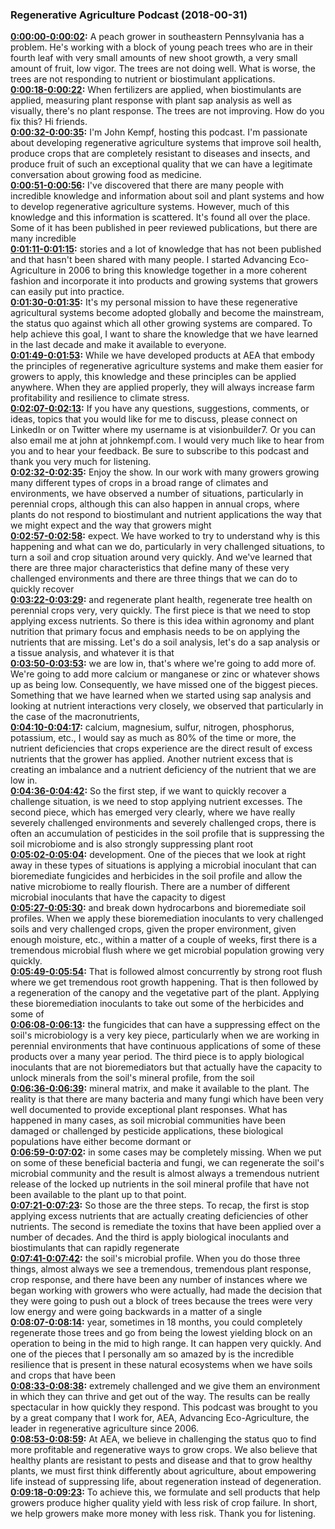 ### Regenerative Agriculture Podcast  (2018-00-31)
**[0:00:00-0:00:02](https://podcast.vhostevents.com/uncategorized/3-things-to-do-when-plants-dont-respond-to-nutrient-applications/#t=0:00:00):**  A peach grower in southeastern Pennsylvania has a problem.  He's working with a block of young peach trees who are in their fourth leaf with very small  amounts of new shoot growth, a very small amount of fruit, low vigor.  The trees are not doing well.  What is worse, the trees are not responding to nutrient or biostimulant applications.  
**[0:00:18-0:00:22](https://podcast.vhostevents.com/uncategorized/3-things-to-do-when-plants-dont-respond-to-nutrient-applications/#t=0:00:18):**  When fertilizers are applied, when biostimulants are applied, measuring plant response with  plant sap analysis as well as visually, there's no plant response.  The trees are not improving.  How do you fix this?  Hi friends.  
**[0:00:32-0:00:35](https://podcast.vhostevents.com/uncategorized/3-things-to-do-when-plants-dont-respond-to-nutrient-applications/#t=0:00:32):**  I'm John Kempf, hosting this podcast.  I'm passionate about developing regenerative agriculture systems that improve soil health,  produce crops that are completely resistant to diseases and insects, and produce fruit  of such an exceptional quality that we can have a legitimate conversation about growing  food as medicine.  
**[0:00:51-0:00:56](https://podcast.vhostevents.com/uncategorized/3-things-to-do-when-plants-dont-respond-to-nutrient-applications/#t=0:00:51):**  I've discovered that there are many people with incredible knowledge and information  about soil and plant systems and how to develop regenerative agriculture systems.  However, much of this knowledge and this information is scattered.  It's found all over the place.  Some of it has been published in peer reviewed publications, but there are many incredible  
**[0:01:11-0:01:15](https://podcast.vhostevents.com/uncategorized/3-things-to-do-when-plants-dont-respond-to-nutrient-applications/#t=0:01:11):**  stories and a lot of knowledge that has not been published and that hasn't been shared  with many people.  I started Advancing Eco-Agriculture in 2006 to bring this knowledge together in a more  coherent fashion and incorporate it into products and growing systems that growers can easily  put into practice.  
**[0:01:30-0:01:35](https://podcast.vhostevents.com/uncategorized/3-things-to-do-when-plants-dont-respond-to-nutrient-applications/#t=0:01:30):**  It's my personal mission to have these regenerative agricultural systems become adopted globally  and become the mainstream, the status quo against which all other growing systems are  compared.  To help achieve this goal, I want to share the knowledge that we have learned in the  last decade and make it available to everyone.  
**[0:01:49-0:01:53](https://podcast.vhostevents.com/uncategorized/3-things-to-do-when-plants-dont-respond-to-nutrient-applications/#t=0:01:49):**  While we have developed products at AEA that embody the principles of regenerative agriculture  systems and make them easier for growers to apply, this knowledge and these principles  can be applied anywhere.  When they are applied properly, they will always increase farm profitability and resilience  to climate stress.  
**[0:02:07-0:02:13](https://podcast.vhostevents.com/uncategorized/3-things-to-do-when-plants-dont-respond-to-nutrient-applications/#t=0:02:07):**  If you have any questions, suggestions, comments, or ideas, topics that you would like for me  to discuss, please connect on LinkedIn or on Twitter where my username is at visionbuilder7.  Or you can also email me at john at johnkempf.com.  I would very much like to hear from you and to hear your feedback.  Be sure to subscribe to this podcast and thank you very much for listening.  
**[0:02:32-0:02:35](https://podcast.vhostevents.com/uncategorized/3-things-to-do-when-plants-dont-respond-to-nutrient-applications/#t=0:02:32):**  Enjoy the show.  In our work with many growers growing many different types of crops in a broad range  of climates and environments, we have observed a number of situations, particularly in perennial  crops, although this can also happen in annual crops, where plants do not respond to biostimulant  and nutrient applications the way that we might expect and the way that growers might  
**[0:02:57-0:02:58](https://podcast.vhostevents.com/uncategorized/3-things-to-do-when-plants-dont-respond-to-nutrient-applications/#t=0:02:57):**  expect.  We have worked to try to understand why is this happening and what can we do, particularly  in very challenged situations, to turn a soil and crop situation around very quickly.  And we've learned that there are three major characteristics that define many of these  very challenged environments and there are three things that we can do to quickly recover  
**[0:03:22-0:03:29](https://podcast.vhostevents.com/uncategorized/3-things-to-do-when-plants-dont-respond-to-nutrient-applications/#t=0:03:22):**  and regenerate plant health, regenerate tree health on perennial crops very, very quickly.  The first piece is that we need to stop applying excess nutrients.  So there is this idea within agronomy and plant nutrition that primary focus and emphasis  needs to be on applying the nutrients that are missing.  Let's do a soil analysis, let's do a sap analysis or a tissue analysis, and whatever it is that  
**[0:03:50-0:03:53](https://podcast.vhostevents.com/uncategorized/3-things-to-do-when-plants-dont-respond-to-nutrient-applications/#t=0:03:50):**  we are low in, that's where we're going to add more of.  We're going to add more calcium or manganese or zinc or whatever shows up as being low.  Consequently, we have missed one of the biggest pieces.  Something that we have learned when we started using sap analysis and looking at nutrient  interactions very closely, we observed that particularly in the case of the macronutrients,  
**[0:04:10-0:04:17](https://podcast.vhostevents.com/uncategorized/3-things-to-do-when-plants-dont-respond-to-nutrient-applications/#t=0:04:10):**  calcium, magnesium, sulfur, nitrogen, phosphorus, potassium, etc., I would say as much as 80%  of the time or more, the nutrient deficiencies that crops experience are the direct result  of excess nutrients that the grower has applied.  Another nutrient excess that is creating an imbalance and a nutrient deficiency of the  nutrient that we are low in.  
**[0:04:36-0:04:42](https://podcast.vhostevents.com/uncategorized/3-things-to-do-when-plants-dont-respond-to-nutrient-applications/#t=0:04:36):**  So the first step, if we want to quickly recover a challenge situation, is we need to stop  applying nutrient excesses.  The second piece, which has emerged very clearly, where we have really severely challenged environments  and severely challenged crops, there is often an accumulation of pesticides in the soil  profile that is suppressing the soil microbiome and is also strongly suppressing plant root  
**[0:05:02-0:05:04](https://podcast.vhostevents.com/uncategorized/3-things-to-do-when-plants-dont-respond-to-nutrient-applications/#t=0:05:02):**  development.  One of the pieces that we look at right away in these types of situations is applying a  microbial inoculant that can bioremediate fungicides and herbicides in the soil profile  and allow the native microbiome to really flourish.  There are a number of different microbial inoculants that have the capacity to digest  
**[0:05:27-0:05:30](https://podcast.vhostevents.com/uncategorized/3-things-to-do-when-plants-dont-respond-to-nutrient-applications/#t=0:05:27):**  and break down hydrocarbons and bioremediate soil profiles.  When we apply these bioremediation inoculants to very challenged soils and very challenged  crops, given the proper environment, given enough moisture, etc., within a matter of  a couple of weeks, first there is a tremendous microbial flush where we get microbial population  growing very quickly.  
**[0:05:49-0:05:54](https://podcast.vhostevents.com/uncategorized/3-things-to-do-when-plants-dont-respond-to-nutrient-applications/#t=0:05:49):**  That is followed almost concurrently by strong root flush where we get tremendous root growth  happening.  That is then followed by a regeneration of the canopy and the vegetative part of the  plant.  Applying these bioremediation inoculants to take out some of the herbicides and some of  
**[0:06:08-0:06:13](https://podcast.vhostevents.com/uncategorized/3-things-to-do-when-plants-dont-respond-to-nutrient-applications/#t=0:06:08):**  the fungicides that can have a suppressing effect on the soil's microbiology is a very  key piece, particularly when we are working in perennial environments that have continuous  applications of some of these products over a many year period.  The third piece is to apply biological inoculants that are not bioremediators but that actually  have the capacity to unlock minerals from the soil's mineral profile, from the soil  
**[0:06:36-0:06:39](https://podcast.vhostevents.com/uncategorized/3-things-to-do-when-plants-dont-respond-to-nutrient-applications/#t=0:06:36):**  mineral matrix, and make it available to the plant.  The reality is that there are many bacteria and many fungi which have been very well documented  to provide exceptional plant responses.  What has happened in many cases, as soil microbial communities have been damaged or challenged  by pesticide applications, these biological populations have either become dormant or  
**[0:06:59-0:07:02](https://podcast.vhostevents.com/uncategorized/3-things-to-do-when-plants-dont-respond-to-nutrient-applications/#t=0:06:59):**  in some cases may be completely missing.  When we put on some of these beneficial bacteria and fungi, we can regenerate the soil's  microbial community and the result is almost always a tremendous nutrient release of the  locked up nutrients in the soil mineral profile that have not been available to the plant  up to that point.  
**[0:07:21-0:07:23](https://podcast.vhostevents.com/uncategorized/3-things-to-do-when-plants-dont-respond-to-nutrient-applications/#t=0:07:21):**  So those are the three steps.  To recap, the first is stop applying excess nutrients that are actually creating deficiencies  of other nutrients.  The second is remediate the toxins that have been applied over a number of decades.  And the third is apply biological inoculants and biostimulants that can rapidly regenerate  
**[0:07:41-0:07:42](https://podcast.vhostevents.com/uncategorized/3-things-to-do-when-plants-dont-respond-to-nutrient-applications/#t=0:07:41):**  the soil's microbial profile.  When you do those three things, almost always we see a tremendous, tremendous plant response,  crop response, and there have been any number of instances where we began working with growers  who were actually, had made the decision that they were going to push out a block of trees  because the trees were very low energy and were going backwards in a matter of a single  
**[0:08:07-0:08:14](https://podcast.vhostevents.com/uncategorized/3-things-to-do-when-plants-dont-respond-to-nutrient-applications/#t=0:08:07):**  year, sometimes in 18 months, you could completely regenerate those trees and go from being the  lowest yielding block on an operation to being in the mid to high range.  It can happen very quickly.  And one of the pieces that I personally am so amazed by is the incredible resilience  that is present in these natural ecosystems when we have soils and crops that have been  
**[0:08:33-0:08:38](https://podcast.vhostevents.com/uncategorized/3-things-to-do-when-plants-dont-respond-to-nutrient-applications/#t=0:08:33):**  extremely challenged and we give them an environment in which they can thrive and get out of the  way.  The results can be really spectacular in how quickly they respond.  This podcast was brought to you by a great company that I work for, AEA, Advancing Eco-Agriculture,  the leader in regenerative agriculture since 2006.  
**[0:08:53-0:08:59](https://podcast.vhostevents.com/uncategorized/3-things-to-do-when-plants-dont-respond-to-nutrient-applications/#t=0:08:53):**  At AEA, we believe in challenging the status quo to find more profitable and regenerative  ways to grow crops.  We also believe that healthy plants are resistant to pests and disease and that to grow healthy  plants, we must first think differently about agriculture, about empowering life instead  of suppressing life, about regeneration instead of degeneration.  
**[0:09:18-0:09:23](https://podcast.vhostevents.com/uncategorized/3-things-to-do-when-plants-dont-respond-to-nutrient-applications/#t=0:09:18):**  To achieve this, we formulate and sell products that help growers produce higher quality  yield with less risk of crop failure.  In short, we help growers make more money with less risk.  Thank you for listening.  
